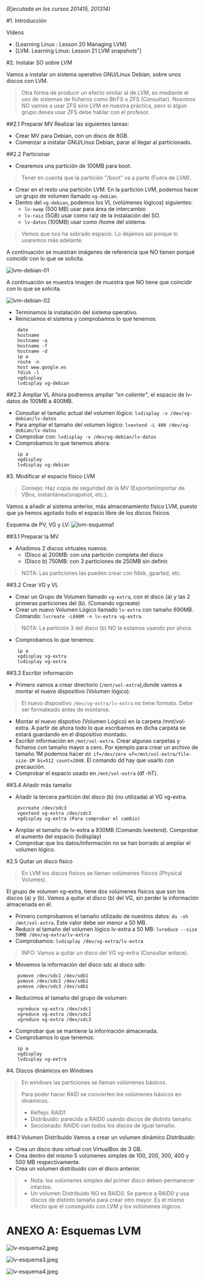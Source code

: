 *(Ejecutada en los cursos 201415, 201314)*

#1. Introducción

Vídeos
* [Learning Linux : Lesson 20 Managing LVM]
* [LVM. Learning Linux: Lesson 21 LVM snapshots"]

#2. Instalar SO sobre LVM

Vamos a instalar un sistema operativo GNU/Linux Debian, sobre unos discos con LVM.

> Otra forma de producir un efecto similar al de LVM, es mediante el uso de 
sistemas de ficheros como BtrFS o ZFS (Consultar).
> Nosotros NO vamos a usar ZFS sino LVM en nuestra práctica, pero si algún 
grupo desea usar ZFS debe hablar con el profesor.

##2.1 Preparar MV
Realizar las siguientes tareas:
* Crear MV para Debian, con un disco de 8GB.
* Comenzar a instalar GNU/Linux Debian, parar al llegar al particionado.

##2.2 Particionar

* Crearemos una partición de 100MB para boot. 
> Tener en cuenta que la partición "/boot" va a parte (Fuera de LVM).
* Crear en el resto una partición LVM. En la partición LVM, podemos hacer 
un grupo de volumen llamado `vg-debian`.
* Dentro del `vg-debian`, podemos los VL (volúmenes lógicos) siguientes:
    * `lv-swap` (500 MB) usar para área de intercambio
    * `lv-raiz` (5GB) usar como raíz de la instalación del SO.
    * `lv-datos` (100MB) usar como /home del sistema.
> Vemos que nos ha sobrado espacio. Lo dejamos así porque lo usaremos más adelante.

A continuación se muestran imágenes de referencia que NO tienen porqué coincidir con lo que se solicita.

![lvm-debian-01](.images/lvm-debian-01.png)

A continuación se muestra imagen de muestra que NO tiene que coincidir con lo que se solicita.

![lvm-debian-02](./images/lvm-debian-02.png)

* Terminamos la instalación del sistema operativo.
* Reiniciamos el sistema y comprobamos lo que tenemos:
```
    date
    hostname
    hostname -a
    hostname -f
    hostname -d
    ip a
    route -n
    host www.google.es
    fdisk -l
    vgdisplay
    lvdisplay vg-debian
```
      
##2.3 Ampliar VL
Ahora podremos ampliar *"en caliente"*, el espacio de lv-datos de 100MB a 400MB.

* Consultar el tamaño actual del volumen lógico: `lvdisplay -v /dev/vg-debian/lv-datos`
* Para ampliar el tamaño del volumen lógico: `lvextend -L 400 /dev/vg-debian/lv-datos`
* Comprobar con: `lvdisplay -v /dev/vg-debian/lv-datos`
* Comprobamos lo que tenemos ahora:
```
    ip a
    vgdisplay
    lvdisplay vg-debian
```

#3. Modificar el espacio físico LVM

> Consejo: Haz copia de seguridad de la MV (Exportar/importar de VBox, instantánea/snapshot, etc.).

Vamos a añadir al sistema anterior, más almacenamiento físico LVM, puesto que ya hemos agotado 
todo el espacio libre de los discos físicos.

Esquema de PV, VG y LV:
![lvm-esquema1](.images/lvm-esquema1.jpeg)

##3.1 Preparar la MV
* Añadimos 2 discos virtuales nuevos:
    * (Disco a) 200MB: con una partición completa del disco
    * (Disco b) 750MB: con 3 particiones de 250MB sin definir.
> NOTA: Las particiones las pueden crear con fdisk, gparted, etc.

##3.2 Crear VG y VL

* Crear un Grupo de Volumen llamado `vg-extra`, con el disco (a) y las 2 
primeras particiones del (b). (Comando vgcreate)
* Crear un nuevo Volumen Lógico llamado `lv-extra` con tamaño 690MB. 
Comando: `lvcreate -L690M -n lv-extra vg-extra`.

> NOTA: La partición 3 del disco (b) NO la estamos usando por ahora.
* Comprobamos lo que tenemos:
```
    ip a
    vgdisplay vg-extra
    lvdisplay vg-extra
```
          
##3.3 Escribir información

* Primero vamos a crear directorio (`/mnt/vol-extra`),donde vamos a montar el nuevo dispositivo (Volumen lógico).
> El nuevo dispositivo `/dev/vg-extra/lv-extra` no tiene formato. Debe ser formateado antes de montarse.
* Montar el nuevo dispotivo (Volumen Lógico) en la carpeta /mnt/vol-extra. 
A partir de ahora todo lo que escribamos en dicha carpeta se estará guardando en el dispositivo montado.
* Escribir información en `/mnt/vol-extra`. Crear algunas carpetas y ficheros con tamaño mayor a cero. 
Por ejemplo para crear un archivo de tamaño 1M podemos hacer `dd if=/dev/zero of=/mnt/vol-extra/file-size-1M bs=512 count=2048`. 
El comando dd hay que usarlo con precaución.
* Comprobar el espacio usado en `/mnt/vol-extra` (df -hT).

##3.4 Añadir más tamaño

* Añadir la tercera partición del disco (b) (no utilizada) al VG vg-extra.
```
    pvcreate /dev/sdc3
    vgextend vg-extra /dev/sdc3
    vgdisplay vg-extra (Para comprobar el cambio)
```
* Ampliar el tamaño de lv-extra a 930MB (Comando lvextend). Comprobar el aumento del espacio (lvdisplay)
* Comprobar que los datos/información no se han borrado al ampliar el volumen lógico.

#2.5 Quitar un disco físico

> En LVM los discos físicos se llaman volúmenes físicos (Physical Volumes). 

El grupo de volumen vg-extra, tiene dos volúmenes físicos que son los discos (a) y (b). 
Vamos a quitar el disco (b) del VG, sin perder la información almacenada en él.

* Primero comprobamos el tamaño utilizado de nuestros datos: `du -sh /mnt/vol-extra`. 
Este valor debe ser menor a 50 MB.
* Reducir el tamaño del volumen lógico lv-extra a 50 MB: `lvreduce --size 50MB /dev/vg-extra/lv-extra`
* Comprobamos: `lvdisplay /dev/vg-extra/lv-extra`

> INFO: Vamos a quitar un disco del VG vg-extra (Consultar enlace).

* Movemos la información del disco sdc al disco sdb:
```
    pvmove /dev/sdc1 /dev/sdb1
    pvmove /dev/sdc2 /dev/sdb1
    pvmove /dev/sdc3 /dev/sdb1
```
* Reducimos el tamaño del grupo de volumen:
```
    vgreduce vg-extra /dev/sdc1
    vgreduce vg-extra /dev/sdc2
    vgreduce vg-extra /dev/sdc3
```
* Comprobar que se mantiene la información almacenada.
* Comprobamos lo que tenemos:
```
    ip a
    vgdisplay
    lvdisplay vg-extra
```

#4. Discos dinámicos en Windows

> En windows las particiones se llaman volúmenes básicos.
> 
> Para poder hacer RAID se convierten los volúmenes básicos en dinámicos.
> * Reflejo: RAID1
> * Distribuido: parecido a RAID0 usando discos de distinto tamaño.
> * Seccionado: RAID0 con todos los discos de igual tamaño.

##4.1 Volumen Distribuido
Vamos a crear un volumen dinámico *Distribuido*:
* Crea un disco duro virtual con VirtualBox de 3 GB.
* Crea dentro del mismo 5 volúmenes simples de 100, 200, 300, 400 y 500 MB respectivamente.
* Crea un volumen distribuido con el disco anterior.

> * Nota: los volúmenes simples del primer disco deben permanecer intactos.
> * Un volumen Distribuido NO es RAID0. Se parece a RAID0 y usa discos de distinto tamaño
para crear otro mayor. Es el mismo efecto que el conseguido con LVM y los volúmenes lógicos.


# ANEXO A: Esquemas LVM

![lv-esquema2.jpeg](./images/lvm-esquema2.jpeg)

![lv-esquema3.jpeg](./images/lvm-esquema3.jpeg)

![lv-esquema4.jpeg](./images/lvm-esquema4.jpeg)
